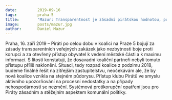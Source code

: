 ```yaml
---
date:         2019-09-16
tags:         praha-5
title:        "Mazur: Transparentnost je zásadní pirátskou hodnotou, pokud to koaliční partneři nepřijímají, koalice končí"
image: 	      posts/mazur.jpg
author:       Daniel Mazur
---
```


Praha, 16. září 2019 – Piráti po celou dobu v koalici na Praze 5 bojují za zásady transparentních veřejných zakázek jako nezbytnosti boje proti korupci a za otevřený přístup obyvatel k vedení městské části a k maximu informací. S lítostí konstatuji, že dosavadní koaliční partneři nebyli tomuto přístupu příliš nakloněni. Situaci, tedy rozpad koalice z podzimu 2018, budeme finálně řešit na zítřejším zastupitelstvu, neočekávám ale, že by nová koalice vznikla na stejném půdorysu. Přístup klubu Pirátů ve smyslu aktivního upozorňování na procesní nedostatky a na případy nehospodárností se nezmění. Systémová protikorupční opatření jsou pro Piráty zásadním a stěžejním aspektem komunální politiky.
